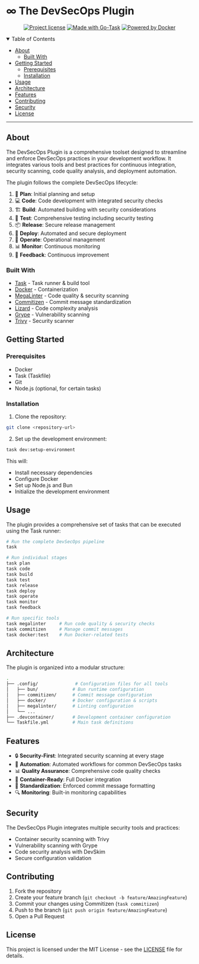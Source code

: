 # ∞ The DevSecOps Plugin

<div align="center">

[![Project license](https://img.shields.io/badge/license-MIT-green.svg?style=flat-square)](LICENSE)
[![Made with Go-Task](https://img.shields.io/badge/Built%20with-Task-blue?style=flat-square)](https://taskfile.dev)
[![Powered by Docker](https://img.shields.io/badge/Powered%20by-Docker-2496ED?style=flat-square&logo=docker)](https://www.docker.com/)

</div>

<details open="open">
<summary>Table of Contents</summary>

- [About](#about)
  - [Built With](#built-with)
- [Getting Started](#getting-started)
  - [Prerequisites](#prerequisites)
  - [Installation](#installation)
- [Usage](#usage)
- [Architecture](#architecture)
- [Features](#features)
- [Contributing](#contributing)
- [Security](#security)
- [License](#license)

</details>

---

## About

The DevSecOps Plugin is a comprehensive toolset designed to streamline and enforce DevSecOps practices in your development workflow. It integrates various tools and best practices for continuous integration, security scanning, code quality analysis, and deployment automation.

The plugin follows the complete DevSecOps lifecycle:

1. 🎯 **Plan**: Initial planning and setup
2. 💻 **Code**: Code development with integrated security checks
3. 🏗️ **Build**: Automated building with security considerations
4. 🧪 **Test**: Comprehensive testing including security testing
5. 📦 **Release**: Secure release management
6. 🚀 **Deploy**: Automated and secure deployment
7. 🔄 **Operate**: Operational management
8. 📊 **Monitor**: Continuous monitoring
9. 💭 **Feedback**: Continuous improvement

### Built With

- [Task](https://taskfile.dev) - Task runner & build tool
- [Docker](https://www.docker.com/) - Containerization
- [MegaLinter](https://megalinter.io/) - Code quality & security scanning
- [Commitizen](https://commitizen.github.io/cz-cli/) - Commit message standardization
- [Lizard](https://github.com/terryyin/lizard) - Code complexity analysis
- [Grype](https://github.com/anchore/grype) - Vulnerability scanning
- [Trivy](https://github.com/aquasecurity/trivy) - Security scanner

## Getting Started

### Prerequisites

- Docker
- Task (Taskfile)
- Git
- Node.js (optional, for certain tasks)

### Installation

1. Clone the repository:
```bash
git clone <repository-url>
```

2. Set up the development environment:
```bash
task dev:setup-environment
```

This will:
- Install necessary dependencies
- Configure Docker
- Set up Node.js and Bun
- Initialize the development environment

## Usage

The plugin provides a comprehensive set of tasks that can be executed using the Task runner:

```bash
# Run the complete DevSecOps pipeline
task

# Run individual stages
task plan
task code
task build
task test
task release
task deploy
task operate
task monitor
task feedback

# Run specific tools
task megalinter     # Run code quality & security checks
task commitizen     # Manage commit messages
task docker:test    # Run Docker-related tests
```

## Architecture

The plugin is organized into a modular structure:

```bash
.
├── .config/              # Configuration files for all tools
│   ├── bun/             # Bun runtime configuration
│   ├── commitizen/      # Commit message configuration
│   ├── docker/          # Docker configuration & scripts
│   ├── megalinter/      # Linting configuration
│   └── ...
├── .devcontainer/       # Development container configuration
└── Taskfile.yml         # Main task definitions
```

## Features

- 🔒 **Security-First**: Integrated security scanning at every stage
- 🔄 **Automation**: Automated workflows for common DevSecOps tasks
- 📊 **Quality Assurance**: Comprehensive code quality checks
- 🐳 **Container-Ready**: Full Docker integration
- 📝 **Standardization**: Enforced commit message formatting
- 🔍 **Monitoring**: Built-in monitoring capabilities

## Security

The DevSecOps Plugin integrates multiple security tools and practices:

- Container security scanning with Trivy
- Vulnerability scanning with Grype
- Code security analysis with DevSkim
- Secure configuration validation

## Contributing

1. Fork the repository
2. Create your feature branch (`git checkout -b feature/AmazingFeature`)
3. Commit your changes using Commitizen (`task commitizen`)
4. Push to the branch (`git push origin feature/AmazingFeature`)
5. Open a Pull Request

## License

This project is licensed under the MIT License - see the [LICENSE](LICENSE) file for details.
